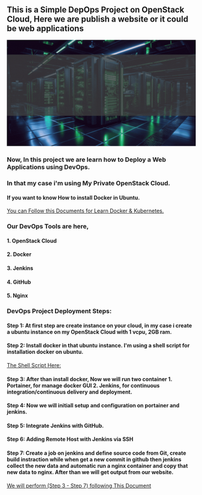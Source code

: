 ## This is a Simple DepOps Project on OpenStack Cloud, Here we are publish a website or it could be web applications
![Simple DevOps Project](DevOpsProject.gif)
### Now, In this project we are learn how to Deploy a Web Applications using DevOps.
### In that my case i'm using My Private OpenStack Cloud.
#### If you want to know How to install Docker in Ubuntu.
[You can Follow this Documents for Learn Docker & Kubernetes. ](https://github.com/SumonPaul18/Docker-Kubernetes)
### Our DevOps Tools are here,
#### 1. OpenStack Cloud
#### 2. Docker
#### 3. Jenkins
#### 4. GitHub
#### 5. Nginx

### DevOps Project Deployment Steps:

  #### Step 1: At first step are create instance on your cloud, in my case i create a ubuntu instance on my OpenStack Cloud with 1 vcpu, 2GB ram.

  #### Step 2: Install docker in that ubuntu instance. I'm using a shell script for installation docker on ubuntu.
  [The Shell Script Here:](https://github.com/SumonPaul18/InstallDockerOnUbuntu)

  #### Step 3: After than install docker, Now we will run two container 1. Portainer, for manage docker GUI 2. Jenkins, for continuous integration/continuous delivery and deployment.  
  #### Step 4: Now we will initiall setup and configuration on portainer and jenkins. 
  #### Step 5: Integrate Jenkins with GitHub.
  #### Step 6: Adding Remote Host with Jenkins via SSH
  #### Step 7: Create a job on jenkins and define source code from Git, create build instraction while  when get a new commit  in github then jenkins collect the new data and automatic run a nginx container and copy that new data to nginx. After than we will get output from our website.
[We will perform (Step 3 - Step 7) following This Document](https://github.com/SumonPaul18/Simple-Devops-Project-on-OpenStack/blob/main/simple%20devops%20project%20on%20OpenStack.txt)
  
